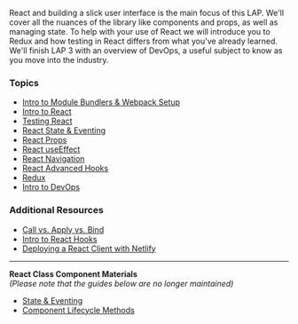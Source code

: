 React and building a slick user interface is the main focus of this LAP. We'll cover all the nuances of the library like components and props, as well as managing state. To help with your use of React we will introduce you to Redux and how testing in React differs from what you've already learned. We'll finish LAP 3 with an overview of DevOps, a useful subject to know as you move into the industry.

### Topics
* [Intro to Module Bundlers & Webpack Setup](https://github.com/getfutureproof/fp_guides_wiki/wiki/Intro-to-Module-Bundlers-and-Webpack)
* [Intro to React](https://github.com/getfutureproof/fp_guides_wiki/wiki/Intro-to-React)
* [Testing React](https://github.com/getfutureproof/fp_guides_wiki/wiki/Testing-React:-Jest-and-React-Testing-Library)
* [React State & Eventing](https://github.com/getfutureproof/fp_guides_wiki/wiki/React-State-and-Eventing-(Functional-Components))
* [React Props](https://github.com/getfutureproof/fp_guides_wiki/wiki/React-Props)
* [React useEffect](https://github.com/getfutureproof/fp_guides_wiki/wiki/React-useEffect)
* [React Navigation](https://github.com/getfutureproof/fp_guides_wiki/wiki/React-Navigation)
* [React Advanced Hooks](https://github.com/getfutureproof/fp_guides_wiki/wiki/React-Advanced-Hooks)
* [Redux](https://github.com/getfutureproof/fp_guides_wiki/wiki/Redux)
* [Intro to DevOps](https://github.com/getfutureproof/fp_guides_wiki/wiki/Intro-to-DevOps)

### Additional Resources
* [Call vs. Apply vs. Bind](https://github.com/getfutureproof/fp_guides_wiki/wiki/Call-vs-Apply-vs-Bind)
* [Intro to React Hooks](https://github.com/getfutureproof/fp_guides_wiki/wiki/Intro-to-React-Hooks)
* [Deploying a React Client with Netlify](https://github.com/getfutureproof/fp_guides_wiki/wiki/React-Deploy-with-Netlify)

---

**React Class Component Materials** \
_(Please note that the guides below are no longer maintained)_
* [State & Eventing](https://github.com/getfutureproof/fp_guides_wiki/wiki/React-State-and-Eventing-(Class-Components))
* [Component Lifecycle Methods](https://github.com/getfutureproof/fp_guides_wiki/wiki/React-Component-Lifecycle-Methods)